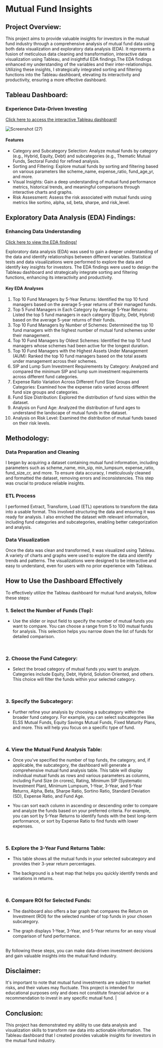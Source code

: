 Mutual Fund Insights 
==================== 

Project Overview:
----------------

This project aims to provide valuable insights for investors in the mutual fund industry through a comprehensive analysis of mutual fund data using both data visualization and exploratory data analysis (EDA). It represents a fusion of meticulous data cleaning and transformation, interactive data visualization using Tableau, and insightful EDA findings.The EDA findings enhanced my understanding of the variables and their inter-relationships. Utilizing these insights, I strategically integrated sorting and filtering functions into the Tableau dashboard, elevating its interactivity and productivity, ensuring a more effective dashboard.
                    
Tableau Dashboard:
-----------------

### Experience Data-Driven Investing

[Click here to access the interactive Tableau dashboard!](https://public.tableau.com/app/profile/purna.chandar/viz/MutualFundIndia_16937582176870/Dashboard1)

![Screenshot (27)](https://github.com/PurnaChandar26/Mutual-Funds-Insights/assets/97793147/1758b42e-67be-4f0b-96ab-9e9c1ef0163e)


#### Features

-   Category and Subcategory Selection: Analyze mutual funds by category (e.g., Hybrid, Equity, Debt) and subcategories (e.g., Thematic Mutual Funds, Sectoral Funds) for refined analysis.
-   Sorting and Filtering: Explore mutual funds by sorting and filtering based on various parameters like scheme_name, expense_ratio, fund_age_yr, and more.
-   Visual Insights: Gain a deep understanding of mutual fund performance metrics, historical trends, and meaningful comparisons through interactive charts and graphs.
-   Risk Assessment: Assess the risk associated with mutual funds using metrics like sortino, alpha, sd, beta, sharpe, and risk_level.

Exploratory Data Analysis (EDA) Findings:
----------------------------------------

### Enhancing Data Understanding 

[Click here to view the EDA findings!](https://drive.google.com/file/d/1PIM8NXjD5kLSEBCTd9hUSRL1ilfp_iYG/view)

Exploratory data analysis (EDA) was used to gain a deeper understanding of the data and identify relationships between different variables. Statistical tests and data visualizations were performed to explore the data and identify key insights for investors. The EDA findings were used to design the Tableau dashboard and strategically integrate sorting and filtering functions, enhancing its interactivity and productivity.

#### Key EDA Analyses

1.  Top 10 Fund Managers by 5-Year Returns: Identified the top 10 fund managers based on the average 5-year returns of their managed funds.
2.  Top 5 Fund Managers in Each Category by Average 5-Year Returns: Listed the top 5 fund managers in each category (Equity, Debt, Hybrid) based on the average 5-year returns of their funds.
3.  Top 10 Fund Managers by Number of Schemes: Determined the top 10 fund managers with the highest number of mutual fund schemes under their management.
4.  Top 10 Fund Managers by Oldest Schemes: Identified the top 10 fund managers whose schemes had been active for the longest duration.
5.  Top 10 Fund Managers with the Highest Assets Under Management (AUM): Ranked the top 10 fund managers based on the total assets under management across their schemes.
6.  SIP and Lump Sum Investment Requirements by Category: Analyzed and compared the minimum SIP and lump sum investment requirements across different fund categories.
7.  Expense Ratio Variation Across Different Fund Size Groups and Categories: Examined how the expense ratio varied across different fund size groups and categories.
8.  Fund Size Distribution: Explored the distribution of fund sizes within the dataset.
9.  Analysis on Fund Age: Analyzed the distribution of fund ages to understand the landscape of mutual funds in the dataset.
10. Analysis on Risk Level: Examined the distribution of mutual funds based on their risk levels.

## Methodology:

### Data Preparation and Cleaning

I began by acquiring a dataset containing mutual fund information, including parameters such as scheme_name, min_sip, min_lumpsum, expense_ratio, fund_size_cr, and more. To ensure data accuracy, I meticulously cleaned and formatted the dataset, removing errors and inconsistencies. This step was crucial to produce reliable insights.

### ETL Process

I performed Extract, Transform, Load (ETL) operations to transform the data into a usable format. This involved structuring the data and ensuring it was ready for analysis. I also enriched the dataset with relevant information, including fund categories and subcategories, enabling better categorization and analysis.

### Data Visualization

Once the data was clean and transformed, it was visualized using Tableau. A variety of charts and graphs were used to explore the data and identify trends and patterns. The visualizations were designed to be interactive and easy to understand, even for users with no prior experience with Tableau.



## How to Use the Dashboard Effectively

To effectively utilize the Tableau dashboard for mutual fund analysis, follow these steps:
<br>

### 1. Select the Number of Funds (Top):

- Use the slider or input field to specify the number of mutual funds you want to compare. You can choose a range from 5 to 100 mutual funds for analysis. This selection helps you narrow down the list of funds for detailed comparison.
<br>

### 2. Choose the Fund Category:

- Select the broad category of mutual funds you want to analyze. Categories include Equity, Debt, Hybrid, Solution Oriented, and others. This choice will filter the funds within your selected category.
<br>

### 3. Specify the Subcategory:

- Further refine your analysis by choosing a subcategory within the broader fund category. For example, you can select subcategories like ELSS Mutual Funds, Equity Savings Mutual Funds, Fixed Maturity Plans, and more. This will help you focus on a specific type of fund.
<br>

### 4. View the Mutual Fund Analysis Table:

- Once you've specified the number of top funds, the category, and, if applicable, the subcategory, the dashboard will generate a comprehensive mutual fund analysis table. This table will display individual mutual funds as rows and various parameters as columns, including Fund Size (in crores), Rating, Minimum SIP (Systematic Investment Plan), Minimum Lumpsum, 1-Year, 3-Year, and 5-Year Returns, Alpha, Beta, Sharpe Ratio, Sortino Ratio, Standard Deviation (SD), Expense Ratio, and Fund Age.

- You can sort each column in ascending or descending order to compare and analyze the funds based on your preferred criteria. For example, you can sort by 5-Year Returns to identify funds with the best long-term performance, or sort by Expense Ratio to find funds with lower expenses.

<br>

### 5. Explore the 3-Year Fund Returns Table:

- This table shows all the mutual funds in your selected subcategory and provides their 3-year return percentages.

- The background is a heat map that helps you quickly identify trends and variations in returns.

<br>

### 6. Compare ROI for Selected Funds:

- The dashboard also offers a bar graph that compares the Return on Investment (ROI) for the selected number of top funds in your chosen subcategory.

- The graph displays 1-Year, 3-Year, and 5-Year returns for an easy visual comparison of fund performance.
<br>
By following these steps, you can make data-driven investment decisions and gain valuable insights into the mutual fund industry.

## Disclaimer:

It's important to note that mutual fund investments are subject to market risks, and their values may fluctuate. This project is intended for educational purposes only and does not constitute financial advice or a recommendation to invest in any specific mutual fund.
|
## Conclusion:

This project has demonstrated my ability to use data analysis and visualization skills to transform raw data into actionable information. The Tableau dashboard that I created provides valuable insights for investors in the mutual fund industry.
